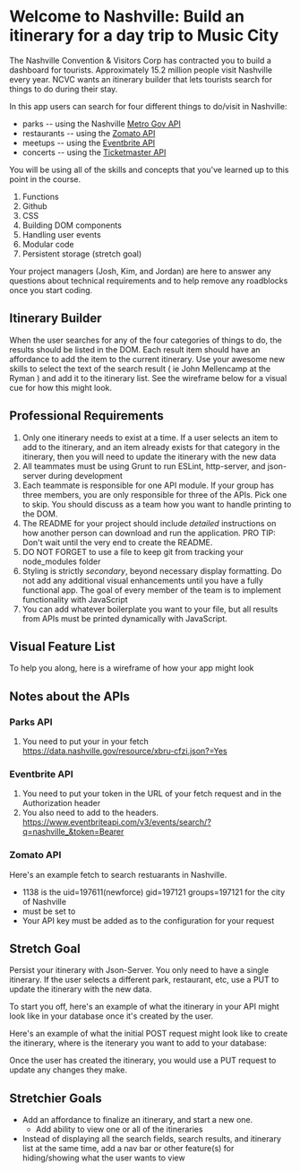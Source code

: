 # Welcome to Nashville: Build an itinerary for a day trip to Music City

The Nashville Convention & Visitors Corp has contracted you to build a dashboard for tourists. Approximately 15.2 million people visit Nashville every year. NCVC wants an itinerary builder that lets tourists search for things to do during their stay.

In this app users can search for four different things to do/visit in Nashville:
* parks -- using the Nashville [Metro Gov API](https://dev.socrata.com/foundry/data.nashville.gov/xbru-cfzi)
* restaurants -- using the [Zomato API](https://developers.zomato.com/api)
* meetups -- using the [Eventbrite API](https://www.eventbrite.com/developer/v3/)
* concerts -- using the [Ticketmaster API](https://developer.ticketmaster.com/products-and-docs/apis/getting-started/)

You will be using all of the skills and concepts that you've learned up to this point in the course.

1. Functions
1. Github
1. CSS
1. Building DOM components
1. Handling user events
1. Modular code
1. Persistent storage (stretch goal)

Your project managers (Josh, Kim, and Jordan) are here to answer any questions about technical requirements and to help remove any roadblocks once you start coding.

## Itinerary Builder

When the user searches for any of the four categories of things to do, the results should be listed in the DOM. Each result item should have an affordance to add the item to the current itinerary. Use your awesome new skills to select the text of the search result ( ie John Mellencamp at the Ryman ) and add it to the itinerary list. See the wireframe below for a visual cue for how this might look.


## Professional Requirements

1. Only one itinerary needs to exist at a time. If a user selects an item to add to the itinerary, and an item already exists for that category in the itinerary, then you will need to update the itinerary with the new data
1. All teammates must be using Grunt to run ESLint, http-server, and json-server during development
1. Each teammate is responsible for one API module. If your group has three members, you are only responsible for three of the APIs. Pick one to skip. You should discuss as a team how you want to handle printing to the DOM. 
1. The README for your project should include *detailed* instructions on how another person can download and run the application. PRO TIP: Don't wait until the very end to create the README.
1. DO NOT FORGET to use a  file to keep git from tracking your node_modules folder
1. Styling is strictly _secondary_, beyond necessary display formatting. Do not add any additional visual enhancements until you have a fully functional app. The goal of every member of the team is to implement functionality with JavaScript
1. You can add whatever boilerplate you want to your  file, but all results from APIs must be printed dynamically with JavaScript.

## Visual Feature List

To help you along, here is a wireframe of how your app might look


## Notes about the APIs

### Parks API
1. You need to put your  in your fetch
https://data.nashville.gov/resource/xbru-cfzi.json?=Yes

### Eventbrite API
1. You need to put your token in the URL of your fetch request and in the Authorization header
1. You also need to add  to the headers.
 https://www.eventbriteapi.com/v3/events/search/?q=nashville_&token=Bearer 

### Zomato API

Here's an example fetch to search restuarants in Nashville.

* 1138 is the uid=197611(newforce) gid=197121 groups=197121 for the city of Nashville
*  must be set to 
* Your API key must be added as  to the  configuration for your request



## Stretch Goal
Persist your itinerary with Json-Server. You only need to have a single itinerary. If the user selects a different park, restaurant, etc, use a PUT to update the itinerary with the new data.

To start you off, here's an example of what the itinerary in your API might look like in your database once it's created by the user.



Here's an example of what the initial POST request might look like to create the itinerary, where  is the itenerary you want to add to your database:

Once the user has created the itinerary, you would use a PUT request to update any changes they make.


## Stretchier Goals
* Add an affordance to finalize an itinerary, and start a new one.
  * Add ability to view one or all of the itineraries
* Instead of displaying all the search fields, search results, and itinerary list at the same time, add a nav bar or other feature(s) for hiding/showing what the user wants to view
